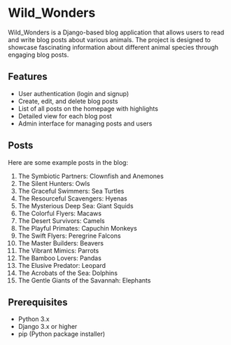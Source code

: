 # Wild_Wonders

Wild_Wonders is a Django-based blog application that allows users to read and write blog posts about various animals. The project is designed to showcase fascinating information about different animal species through engaging blog posts.

## Features

- User authentication (login and signup)
- Create, edit, and delete blog posts
- List of all posts on the homepage with highlights
- Detailed view for each blog post
- Admin interface for managing posts and users

## Posts

Here are some example posts in the blog:

1. The Symbiotic Partners: Clownfish and Anemones
2. The Silent Hunters: Owls
3. The Graceful Swimmers: Sea Turtles
4. The Resourceful Scavengers: Hyenas
5. The Mysterious Deep Sea: Giant Squids
6. The Colorful Flyers: Macaws
7. The Desert Survivors: Camels
8. The Playful Primates: Capuchin Monkeys
9. The Swift Flyers: Peregrine Falcons
10. The Master Builders: Beavers
11. The Vibrant Mimics: Parrots
12. The Bamboo Lovers: Pandas
13. The Elusive Predator: Leopard
14. The Acrobats of the Sea: Dolphins
15. The Gentle Giants of the Savannah: Elephants

## Prerequisites

- Python 3.x
- Django 3.x or higher
- pip (Python package installer)